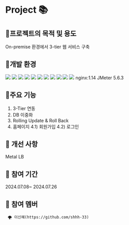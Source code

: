 # Project 📚


## 🎈프로젝트의 목적 및 용도
On-premise 환경에서 3-tier 웹 서비스 구축


## 🎈개발 환경
  <img src="https://img.shields.io/badge/Ubuntu 20.04-E95420?style=flat-square&logo=Ubuntu&logoColor=white"/> <img src="https://img.shields.io/badge/Docker-2496ED?style=flat-square&logo=Docker&logoColor=white"/>
  <img src="https://img.shields.io/badge/Git-F05032?style=flat-square&logo=git&logoColor=white"/>
  <img src="https://img.shields.io/badge/GitHub-181717?style=flat-square&logo=GitHub&logoColor=white"/>
  <img src="https://img.shields.io/badge/kubernetes-326CE5?style=flat-square&logo=kubernetes&logoColor=white"/>
  <img src="https://img.shields.io/badge/linux-FCC624?style=flat-square&logo=linux&logoColor=black"/>
  <img src="https://img.shields.io/badge/apache tomcat 9.0.71-F8DC75?style=flat-square&logo=apachetomcat&logoColor=white">
  <img src="https://img.shields.io/badge/mariaDB-003545?style=flat-square&logo=mariaDB&logoColor=white"> 
  <img src="https://img.shields.io/badge/java-007396?style=flat-square&logo=java&logoColor=white"> 
  <img src="https://img.shields.io/badge/css-1572B6?style=flat-square&logo=css3&logoColor=white"/>
   <img src="https://img.shields.io/badge/bootstrap-7952B3?style=flat-square&logo=bootstrap&logoColor=white">
  nginx:1.14
JMeter 5.6.3


## 🎈주요 기능
>>
>>
   1) 3-Tier 연동
   2) DB 이중화
   3) Rolling Update & Roll Back
   4) 홈페이지
       4.1) 회원가입
       4.2) 로그인
       

            

## 🎈 개선 사항 
Metal LB

## 🎈 참여 기간
2024.07.08~ 2024.07.26
    
    
    
    
## 🎈 참여 멤버
     🌪 이신혜(https://github.com/shhh-33) 
